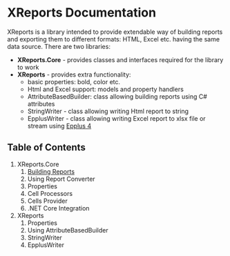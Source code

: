 # XReports Documentation

XReports is a library intended to provide extendable way of building reports and exporting them to different formats: HTML, Excel etc. having the same data source. There are two libraries:
- **XReports.Core** - provides classes and interfaces required for the library to work
- **XReports** - provides extra functionality:
    - basic properties: bold, color etc.
    - Html and Excel support: models and property handlers
    - AttributeBasedBuilder: class allowing building reports using C# attributes
    - StringWriter - class allowing writing Html report to string
    - EpplusWriter - class allowing writing Excel report to xlsx file or stream using [Epplus 4](https://github.com/JanKallman/EPPlus)

## Table of Contents
1. XReports.Core
    1. [Building Reports](core/1.md)
    2. Using Report Converter
    3. Properties
    4. Cell Processors
    5. Cells Provider
    6. .NET Core Integration
2. XReports
    1. Properties
    2. Using AttributeBasedBuilder
    3. StringWriter
    4. EpplusWriter
